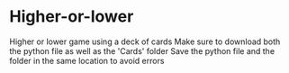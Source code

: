 # Higher-or-lower
Higher or lower game using a deck of cards
Make sure to download both the python file as well as the 'Cards' folder
Save the python file and the folder in the same location to avoid errors
